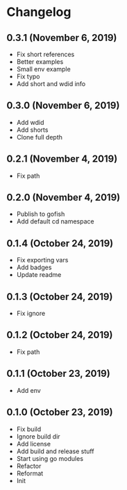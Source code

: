 # Changelog

## 0.3.1 (November 6, 2019)

- Fix short references
- Better examples
- Small env example
- Fix typo
- Add short and wdid info


## 0.3.0 (November 6, 2019)

- Add wdid
- Add shorts
- Clone full depth


## 0.2.1 (November 4, 2019)

- Fix path


## 0.2.0 (November 4, 2019)

- Publish to gofish
- Add default cd namespace


## 0.1.4 (October 24, 2019)

- Fix exporting vars
- Add badges
- Update readme


## 0.1.3 (October 24, 2019)

- Fix ignore


## 0.1.2 (October 24, 2019)

- Fix path


## 0.1.1 (October 23, 2019)

- Add env


## 0.1.0 (October 23, 2019)

- Fix build
- Ignore build dir
- Add license
- Add build and release stuff
- Start using go modules
- Refactor
- Reformat
- Init


